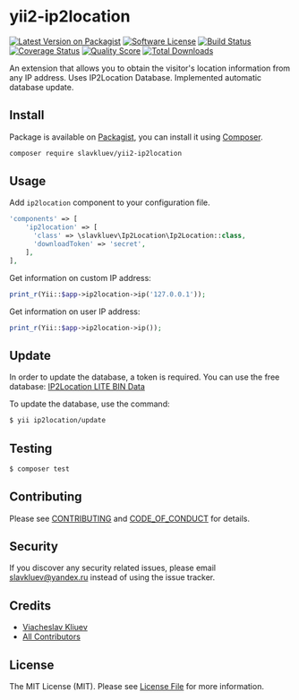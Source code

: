 # yii2-ip2location

[![Latest Version on Packagist][ico-version]][link-packagist]
[![Software License][ico-license]](LICENSE.md)
[![Build Status][ico-travis]][link-travis]
[![Coverage Status][ico-scrutinizer]][link-scrutinizer]
[![Quality Score][ico-code-quality]][link-code-quality]
[![Total Downloads][ico-downloads]][link-downloads]

An extension that allows you to obtain the visitor's location information from any IP address. Uses IP2Location Database.
Implemented automatic database update.

## Install

Package is available on [Packagist](https://packagist.org/packages/slavkluev/yii2-ip2location),
you can install it using [Composer](http://getcomposer.org).

``` bash
composer require slavkluev/yii2-ip2location
```

## Usage

Add `ip2location` component to your configuration file.

``` php
'components' => [
    'ip2location' => [
      'class' => \slavkluev\Ip2Location\Ip2Location::class,
      'downloadToken' => 'secret',
    ],
],
```

Get information on custom IP address:

``` php
print_r(Yii::$app->ip2location->ip('127.0.0.1'));
```

Get information on user IP address:

``` php
print_r(Yii::$app->ip2location->ip());
```

## Update

In order to update the database, a token is required. You can use the free database: [IP2Location LITE BIN Data](https://lite.ip2location.com)

To update the database, use the command:

``` bash
$ yii ip2location/update
```

## Testing

``` bash
$ composer test
```

## Contributing

Please see [CONTRIBUTING](CONTRIBUTING.md) and [CODE_OF_CONDUCT](CODE_OF_CONDUCT.md) for details.

## Security

If you discover any security related issues, please email slavkluev@yandex.ru instead of using the issue tracker.

## Credits

- [Viacheslav Kliuev][link-author]
- [All Contributors][link-contributors]

## License

The MIT License (MIT). Please see [License File](LICENSE.md) for more information.

[ico-version]: https://img.shields.io/packagist/v/slavkluev/yii2-ip2location.svg?style=flat-square
[ico-license]: https://img.shields.io/badge/license-MIT-brightgreen.svg?style=flat-square
[ico-travis]: https://img.shields.io/travis/slavkluev/yii2-ip2location/master.svg?style=flat-square
[ico-scrutinizer]: https://img.shields.io/scrutinizer/coverage/g/slavkluev/yii2-ip2location.svg?style=flat-square
[ico-code-quality]: https://img.shields.io/scrutinizer/g/slavkluev/yii2-ip2location.svg?style=flat-square
[ico-downloads]: https://img.shields.io/packagist/dt/slavkluev/yii2-ip2location.svg?style=flat-square

[link-packagist]: https://packagist.org/packages/slavkluev/yii2-ip2location
[link-travis]: https://travis-ci.org/slavkluev/yii2-ip2location
[link-scrutinizer]: https://scrutinizer-ci.com/g/slavkluev/yii2-ip2location/code-structure
[link-code-quality]: https://scrutinizer-ci.com/g/slavkluev/yii2-ip2location
[link-downloads]: https://packagist.org/packages/slavkluev/yii2-ip2location
[link-author]: https://github.com/slavkluev
[link-contributors]: ../../contributors
